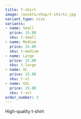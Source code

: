 ```yaml
---
title: T-shirt
image: /assets/shop/t-shirt2.jpg
variant_type: size
variants:
- name: Small
  price: 15.00
  sku: t-small
- name: Medium
  price: 15.00
  sku: t-medium
- name: Large
  price: 15.00
  sku: t-large
- name: XL
  price: 15.00
  sku: t-xl
- name: XXL
  price: 15.00
  sku: t-xxl
order_number: 3
---
```


High-quality t-shirt

